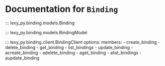 # Documentation for `Binding`

::: lexy_py.binding.models.Binding

::: lexy_py.binding.models.BindingModel

::: lexy_py.binding.client.BindingClient
    options:
        members:
            - create_binding
            - delete_binding
            - get_binding
            - list_bindings
            - update_binding
            - acreate_binding
            - adelete_binding
            - aget_binding
            - alist_bindings
            - aupdate_binding
